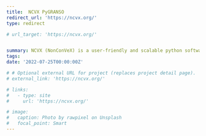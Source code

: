 ```yaml
---
title:  NCVX PyGRANSO 
redirect_url: 'https://ncvx.org/'
type: redirect

# url_target: 'https://ncvx.org/'


summary: NCVX (NonConVeX) is a user-friendly and scalable python software package targeting general nonsmooth NCVX problems with nonsmooth constraints. 
tags: 
date: '2022-07-25T00:00:00Z'

# # Optional external URL for project (replaces project detail page).
# external_link: 'https://ncvx.org/'

# links:
#   - type: site
#     url: 'https://ncvx.org/'

# image:
#   caption: Photo by rawpixel on Unsplash
#   focal_point: Smart
---
```



